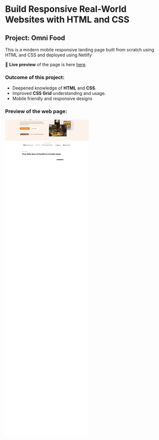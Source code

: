 # Build Responsive Real-World Websites with HTML and CSS

## Project: Omni Food

This is a modern mobile responsive landing page built from scratch using HTML and CSS and deployed using Netlify

🔗 **Live preview** of the page is here [here](https://gifted-hodgkin-b4e5c2.netlify.app/).

### Outcome of this project:

- Deepened knowledge of **HTML** and **CSS**.
- Improved **CSS Grid** understanding and usage.
- Mobile friendly and responsive designs

### Preview of the web page:

![Preview of the site](img/screenshot.png)
